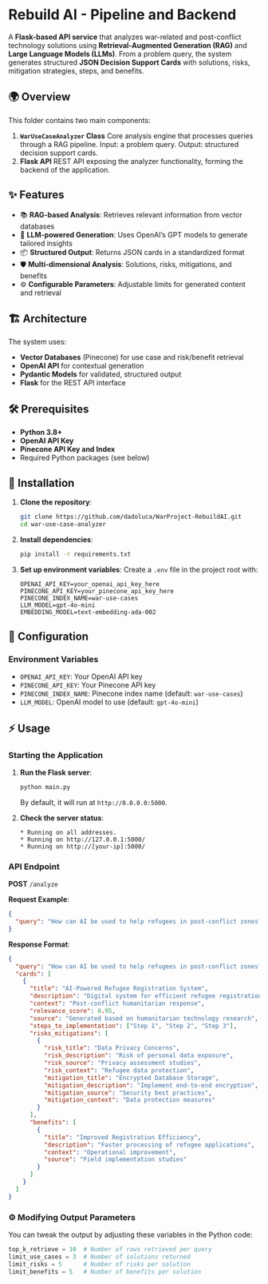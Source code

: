 # Rebuild AI - Pipeline and Backend

A **Flask-based API service** that analyzes war-related and post-conflict technology solutions using **Retrieval-Augmented Generation (RAG)** and **Large Language Models (LLMs)**. From a problem query, the system generates structured **JSON Decision Support Cards** with solutions, risks, mitigation strategies, steps, and benefits.

## 🌍 Overview

This folder contains two main components:

1. **`WarUseCaseAnalyzer` Class**
   Core analysis engine that processes queries through a RAG pipeline. Input: a problem query. Output: structured decision support cards.
2. **Flask API**
   REST API exposing the analyzer functionality, forming the backend of the application.

## ✨ Features

* 📚 **RAG-based Analysis**: Retrieves relevant information from vector databases
* 🤖 **LLM-powered Generation**: Uses OpenAI’s GPT models to generate tailored insights
* 📦 **Structured Output**: Returns JSON cards in a standardized format
* 🛡️ **Multi-dimensional Analysis**: Solutions, risks, mitigations, and benefits
* ⚙️ **Configurable Parameters**: Adjustable limits for generated content and retrieval

## 🏗️ Architecture

The system uses:

* **Vector Databases** (Pinecone) for use case and risk/benefit retrieval
* **OpenAI API** for contextual generation
* **Pydantic Models** for validated, structured output
* **Flask** for the REST API interface

## 🛠️ Prerequisites

* **Python 3.8+**
* **OpenAI API Key**
* **Pinecone API Key and Index**
* Required Python packages (see below)

## 🚀 Installation

1. **Clone the repository**:

   ```bash
   git clone https://github.com/dadoluca/WarProject-RebuildAI.git
   cd war-use-case-analyzer
   ```

2. **Install dependencies**:

   ```bash
   pip install -r requirements.txt
   ```

3. **Set up environment variables**:
   Create a `.env` file in the project root with:

   ```env
   OPENAI_API_KEY=your_openai_api_key_here
   PINECONE_API_KEY=your_pinecone_api_key_here
   PINECONE_INDEX_NAME=war-use-cases
   LLM_MODEL=gpt-4o-mini
   EMBEDDING_MODEL=text-embedding-ada-002
   ```

## 🔧 Configuration

### Environment Variables

* `OPENAI_API_KEY`: Your OpenAI API key
* `PINECONE_API_KEY`: Your Pinecone API key
* `PINECONE_INDEX_NAME`: Pinecone index name (default: `war-use-cases`)
* `LLM_MODEL`: OpenAI model to use (default: `gpt-4o-mini`)

## ⚡ Usage

### Starting the Application

1. **Run the Flask server**:

   ```bash
   python main.py
   ```

   By default, it will run at `http://0.0.0.0:5000`.

2. **Check the server status**:

   ```
   * Running on all addresses.
   * Running on http://127.0.0.1:5000/
   * Running on http://[your-ip]:5000/
   ```

### API Endpoint

**POST** `/analyze`

**Request Example**:

```json
{
  "query": "How can AI be used to help refugees in post-conflict zones?"
}
```

**Response Format**:

```json
{
  "query": "How can AI be used to help refugees in post-conflict zones?",
  "cards": [
    {
      "title": "AI-Powered Refugee Registration System",
      "description": "Digital system for efficient refugee registration and documentation",
      "context": "Post-conflict humanitarian response",
      "relevance_score": 0.95,
      "source": "Generated based on humanitarian technology research",
      "steps_to_implementation": ["Step 1", "Step 2", "Step 3"],
      "risks_mitigations": [
        {
          "risk_title": "Data Privacy Concerns",
          "risk_description": "Risk of personal data exposure",
          "risk_source": "Privacy assessment studies",
          "risk_context": "Refugee data protection",
          "mitigation_title": "Encrypted Database Storage",
          "mitigation_description": "Implement end-to-end encryption",
          "mitigation_source": "Security best practices",
          "mitigation_context": "Data protection measures"
        }
      ],
      "benefits": [
        {
          "title": "Improved Registration Efficiency",
          "description": "Faster processing of refugee applications",
          "context": "Operational improvement",
          "source": "Field implementation studies"
        }
      ]
    }
  ]
}
```

### ⚙️ Modifying Output Parameters

You can tweak the output by adjusting these variables in the Python code:

```python
top_k_retrieve = 10  # Number of rows retrieved per query
limit_use_cases = 3  # Number of solutions returned
limit_risks = 5      # Number of risks per solution
limit_benefits = 5   # Number of benefits per solution
```
